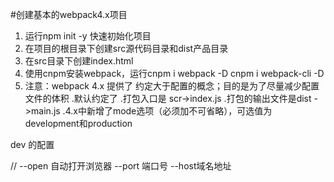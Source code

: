 #创建基本的webpack4.x项目
1. 运行npm init -y 快速初始化项目
2. 在项目的根目录下创建src源代码目录和dist产品目录
3. 在src目录下创建index.html
4. 使用cnpm安装webpack，运行cnpm i webpack -D   cnpm i webpack-cli -D
5. 注意：webpack 4.x 提供了 约定大于配置的概念；目的是为了尽量减少配置文件的体积
   .默认约定了
   .打包入口是 scr->index.js
   .打包的输出文件是dist ->main.js
   .4.x中新增了mode选项（必须加不可省略），可选值为development和production

 

dev 的配置

//  --open 自动打开浏览器  --port 端口号  --host域名地址